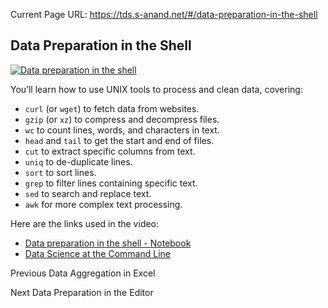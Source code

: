 Current Page URL: https://tds.s-anand.net/#/data-preparation-in-the-shell

## Data Preparation in the Shell

[![Data preparation in the
shell](https://i.ytimg.com/vi_webp/XEdy4WK70vU/sddefault.webp)](https://youtu.be/XEdy4WK70vU)

You’ll learn how to use UNIX tools to process and clean data, covering:

  * `curl` (or `wget`) to fetch data from websites.
  * `gzip` (or `xz`) to compress and decompress files.
  * `wc` to count lines, words, and characters in text.
  * `head` and `tail` to get the start and end of files.
  * `cut` to extract specific columns from text.
  * `uniq` to de-duplicate lines.
  * `sort` to sort lines.
  * `grep` to filter lines containing specific text.
  * `sed` to search and replace text.
  * `awk` for more complex text processing.

Here are the links used in the video:

  * [Data preparation in the shell - Notebook](https://colab.research.google.com/drive/1KSFkQDK0v__XWaAaHKeQuIAwYV0dkTe8)
  * [Data Science at the Command Line](https://jeroenjanssens.com/dsatcl/)

Previous Data Aggregation in Excel

Next Data Preparation in the Editor

